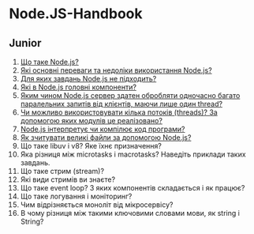 # Node.JS-Handbook
## Junior
1. [Що таке Node.js?](junior/1-what-is-node-js.md)
2. [Які основні переваги та недоліки використання Node.js?](junior/2-what-are-the-main-advantages-and-disadvantages-of-using-node-js.md)
3. [Для яких завдань Node.js не підходить?](junior/3-what-tasks-is-node-js-not-suitable-for.md)
4. [Які в Node.js головні компоненти?](junior/4-what-are-the-main-components-of-node-js.md)
5. [Яким чином Node.js сервер здатен обробляти одночасно багато паралельних запитів від клієнтів, маючи лише один thread?](junior/5-how-is–a-node-js-server-able-to-handle-many-parallel-requests-from-clients-at-the-same-time-with-only-one-thread.md)
6. [Чи можливо використовувати кілька потоків (threads)? За допомогою яких модулів це реалізовано?](junior/6-is-it-possible-to-use-multiple-threads-what-modules-are-used-to-implement-this.md)
7. [Node.js інтерпретує чи компілює код програми?](junior/7-does-node-js-interpret-or-compile-program-code.md)
8. [Як зчитувати великі файли за допомогою Node.js?](junior/8-how-to-read-large-files-using-node-js.md)
9. Що таке libuv i v8? Яке їхнє призначення?
10. Яка різниця між microtasks і macrotasks? Наведіть приклади таких завдань.
11. Що таке стрим (stream)?
12. Які види стримів ви знаєте?
13. Що таке event loop? З яких компонентів складається і як працює?
14. Що таке логування і моніторинг?
15. Чим відрізняється моноліт від мікросервісу?
16. В чому різниця між такими ключовими словами мови, як string і String?
